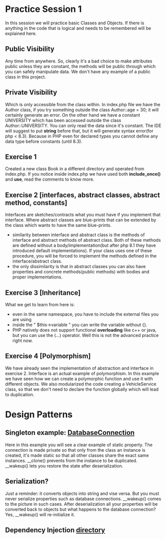 # Practice Session 1
In this session we will practice basic Classes and Objects. If there is anything in the code that is logical and needs to be remembered will be explained here.

## Public Visibility
Any time from anywhere. So, clearly it's a bad choice to make attributes public unless they are constant, the methods will be public through which you can safely manipulate data. We don't have any example of a public class in this project.

## Private Visibility
Which is only accessible from the class within. In index.php file we have the Author class, if you try something outside the class Author::age = 30; it will certainly generate an error. On the other hand we have a constant UNIVERSITY which has been accessed outside the class Author::UNIVERSITY. You can only read the data since it's constant. The IDE will suggest to put **string** before that, but it will generate syntax error(for php < 8.3). Because in PHP even for declared types you cannot define any data type before constants (until 8.3). 

## Exercise 1
Created a new class Book in a different directory and operated from index.php. If you notice inside index.php we have used both **include_once()** and **use**, read the comments to know more.

## Exercise 2 [interfaces, abstract classes, abstract method, constants]
Interfaces are sketches/contracts what you must have if you implement that interface. Where abstract classes are blue-prints that can be extended by the class which wants to have the same blue-prints.
- similarity between interface and abstract class is the methods of interface and abstract methods of abstract class. Both of these methods are defined without a body/implementation(but after php 8.1 they have introduced default implementations). If your class uses one of these procedure, you will be forced to implement the methods defined in the interface/abstract class. 
- the only dissimilarity is that in abstract classes you can also have properties and concrete methods(public methods) with bodies and proper implementations.

## Exercise 3 [Inheritance]
What we get to learn from here is:
- even in the same namespace, you have to include the external files you are using
- inside the " $this->variable " you can write the variable without {}.
- PHP natively does not support functional **overloading** like c++ or java, but you can use the (...) operator. Well this is not the advanced practice right now.

## Exercise 4 [Polymorphism]
We have already seen the implementation of abstraction and interface in exercise 2. Interface is an actual example of polymorphism. In this example we have seen how we can create a polymorphic function and use it with different objects. We also modularized the code creating a VehicleService class, so that we don't need to declare the function globally which will lead to duplication. 
# Design Patterns
## Singleton example: [DatabaseConnection](./design_patterns/DatabaseConnection.php)
Here in this example you will see a clear example of static property. The connection is made private so that only from the class an instance is created, it's made static so that all other classes share the exact same instances. \_\_clone() prevents from the instance to be duplicated. \_\_wakeup() lets you restore the state after deserialization.
## Serialization?
Just a reminder: it converts objects into string and vise versa. But you must never serialize properties such as database connections. \_\_wakeup() comes to the picture in such cases. After deserialization all your properties will be converted back to objects but what happens to the database connection? Yes, \_\_wakeup() will re-initialize it. 
## Dependency Injection [directory](./design_patterns/dependency_injection)